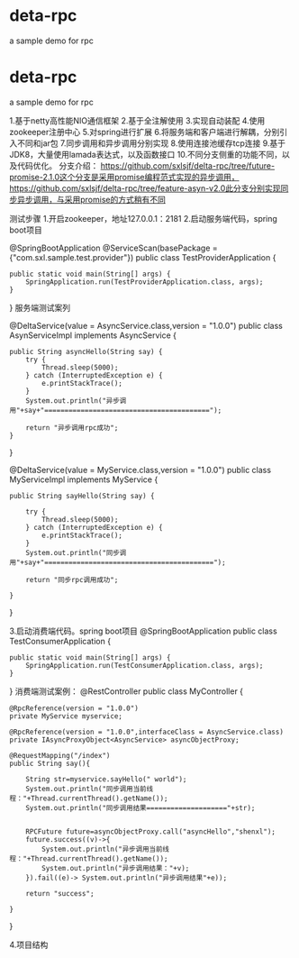 # deta-rpc
a sample demo for rpc


# deta-rpc
a sample demo for rpc

1.基于netty高性能NIO通信框架
2.基于全注解使用
3.实现自动装配
4.使用zookeeper注册中心
5.对spring进行扩展
6.将服务端和客户端进行解耦，分别引入不同和jar包
7.同步调用和异步调用分别实现
8.使用连接池缓存tcp连接
9.基于JDK8，大量使用lamada表达式，以及函数接口
10.不同分支侧重的功能不同，以及代码优化。
分支介绍：
https://github.com/sxlsjf/delta-rpc/tree/future-promise-2.1.0这个分支是采用promise编程范式实现的异步调用，https://github.com/sxlsjf/delta-rpc/tree/feature-asyn-v2.0此分支分别实现同步异步调用，与采用promise的方式稍有不同

测试步骤
1.开启zookeeper，地址127.0.0.1：2181
2.启动服务端代码，spring boot项目

@SpringBootApplication
@ServiceScan(basePackage = {"com.sxl.sample.test.provider"})
public class TestProviderApplication {

    public static void main(String[] args) {
        SpringApplication.run(TestProviderApplication.class, args);
    }

}
服务端测试案列

@DeltaService(value = AsyncService.class,version = "1.0.0")
public class AsynServiceImpl implements AsyncService {

    public String asyncHello(String say) {
        try {
            Thread.sleep(5000);
        } catch (InterruptedException e) {
            e.printStackTrace();
        }
        System.out.println("异步调用"+say+"=========================================");

        return "异步调用rpc成功";
    }
}

@DeltaService(value = MyService.class,version = "1.0.0")
public class MyServiceImpl implements MyService {


    public String sayHello(String say) {

        try {
            Thread.sleep(5000);
        } catch (InterruptedException e) {
            e.printStackTrace();
        }
        System.out.println("同步调用"+say+"==========================================");

        return "同步rpc调用成功";

    }
}

3.启动消费端代码。spring boot项目
@SpringBootApplication
public class TestConsumerApplication {

    public static void main(String[] args) {
        SpringApplication.run(TestConsumerApplication.class, args);
    }

}
消费端测试案例：
@RestController
public class MyController {

    @RpcReference(version = "1.0.0")
    private MyService myservice;

    @RpcReference(version = "1.0.0",interfaceClass = AsyncService.class)
    private IAsyncProxyObject<AsyncService> asyncObjectProxy;

    @RequestMapping("/index")
    public String say(){

        String str=myservice.sayHello(" world");
        System.out.println("同步调用当前线程："+Thread.currentThread().getName());
        System.out.println("同步调用结果===================="+str);


        RPCFuture future=asyncObjectProxy.call("asyncHello","shenxl");
        future.success((v)->{
            System.out.println("异步调用当前线程："+Thread.currentThread().getName());
            System.out.println("异步调用结果："+v);
        }).fail((e)-> System.out.println("异步调用结果"+e));

        return "success";

    }

}

4.项目结构





